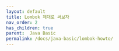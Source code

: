 ```yaml
---
layout: default
title: Lombok 제대로 써보자
nav_order: 2
has_children: true
parent:  Java Basic
permalink: /docs/java-basic/lombok-howto/
---
```


